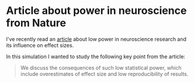 # Article about power in neuroscience from Nature

I've recently read an [article](https://www.nature.com/articles/nrn3475) about low power in neuroscience research and its influence on effect sizes.

In this simulation I wanted to study the following key point from the article:

>We discuss the consequences of such low statistical power, which include overestimates of effect size and low reproducibility of results.